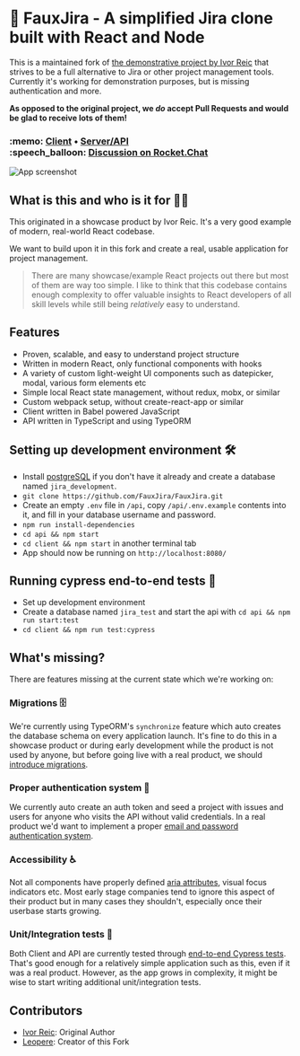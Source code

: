 # :large_blue_diamond: FauxJira - A simplified Jira clone built with React and Node

This is a maintained fork of [the demonstrative project by Ivor Reic](https://github.com/oldboyxx/jira_clone) that strives to be a full alternative to Jira or other project management tools. Currently it's working for demonstration purposes, but is missing authentication and more.

**As opposed to the original project, we *do* accept Pull Requests and would be glad to receive lots of them!**

<h3>
  <!--<a href="https://jira.ivorreic.com/">Visit the live app</a> |-->
  :memo: <a href="https://github.com/FauxJira/FauxJira/tree/master/client">Client</a> &bull;
  <a href="https://github.com/FauxJira/FauxJira/tree/master/api">Server/API</a><br>
  :speech_balloon: <a href="https://rocket.fauxjira.xyz">Discussion on Rocket.Chat</a>
</h3>

![App screenshot](https://i.ibb.co/W3qVvCn/jira-optimized.jpg)

## What is this and who is it for 🤷‍♀️

This originated in a showcase product by Ivor Reic. It's a very good example of modern, real-world React codebase.

We want to build upon it in this fork and create a real, usable application for project management.

> There are many showcase/example React projects out there but most of them are way too simple. I like to think that this codebase contains enough complexity to offer valuable insights to React developers of all skill levels while still being _relatively_ easy to understand.

## Features

- Proven, scalable, and easy to understand project structure
- Written in modern React, only functional components with hooks
- A variety of custom light-weight UI components such as datepicker, modal, various form elements etc
- Simple local React state management, without redux, mobx, or similar
- Custom webpack setup, without create-react-app or similar
- Client written in Babel powered JavaScript
- API written in TypeScript and using TypeORM

## Setting up development environment 🛠

- Install [postgreSQL](https://www.postgresql.org/) if you don't have it already and create a database named `jira_development`.
- `git clone https://github.com/FauxJira/FauxJira.git`
- Create an empty `.env` file in `/api`, copy `/api/.env.example` contents into it, and fill in your database username and password.
- `npm run install-dependencies`
- `cd api && npm start`
- `cd client && npm start` in another terminal tab
- App should now be running on `http://localhost:8080/`

## Running cypress end-to-end tests 🚥

- Set up development environment
- Create a database named `jira_test` and start the api with `cd api && npm run start:test`
- `cd client && npm run test:cypress`

## What's missing?

There are features missing at the current state which we're working on:

### Migrations 🗄

We're currently using TypeORM's `synchronize` feature which auto creates the database schema on every application launch. It's fine to do this in a showcase product or during early development while the product is not used by anyone, but before going live with a real product, we should [introduce migrations](https://github.com/typeorm/typeorm/blob/master/docs/migrations.md).

### Proper authentication system 🔐

We currently auto create an auth token and seed a project with issues and users for anyone who visits the API without valid credentials. In a real product we'd want to implement a proper [email and password authentication system](https://www.google.com/search?q=email+and+password+authentication+node+js&oq=email+and+password+authentication+node+js).

### Accessibility ♿

Not all components have properly defined [aria attributes](https://developer.mozilla.org/en-US/docs/Web/Accessibility/ARIA), visual focus indicators etc. Most early stage companies tend to ignore this aspect of their product but in many cases they shouldn't, especially once their userbase starts growing.

### Unit/Integration tests 🧪

Both Client and API are currently tested through [end-to-end Cypress tests](https://github.com/FauxJira/FauxJira/tree/master/client/cypress/integration). That's good enough for a relatively simple application such as this, even if it was a real product. However, as the app grows in complexity, it might be wise to start writing additional unit/integration tests.

## Contributors
- [Ivor Reic](https://getivor.com/): Original Author
- [Leopere](https://github.com/Leopere): Creator of this Fork
